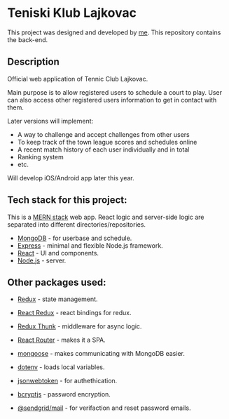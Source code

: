 # Teniski Klub Lajkovac

This project was designed and developed by [me](https://www.lukabajic.dev).
This repository contains the back-end.

## Description

Official web application of Tennic Club Lajkovac.

Main purpose is to allow registered users to schedule a court to play.
User can also access other registered users information to get in contact with them.

Later versions will implement:

- A way to challenge and accept challenges from other users
- To keep track of the town league scores and schedules online
- A recent match history of each user individually and in total
- Ranking system
- etc.

Will develop iOS/Android app later this year.

## Tech stack for this project:

This is a [MERN stack](https://www.mongodb.com/mern-stack) web app.
React logic and server-side logic are separated into different directories/repositories.

- [MongoDB](https://nextjs.org/) - for userbase and schedule.
- [Express](https://nextjs.org/) - minimal and flexible Node.js framework.
- [React](https://reactjs.org/) - UI and components.
- [Node.js](https://nextjs.org/) - server.

## Other packages used:

- [Redux](https://redux.js.org/) - state management.
- [React Redux](https://react-redux.js.org/) - react bindings for redux.
- [Redux Thunk](https://github.com/reduxjs/redux-thunk) - middleware for async logic.
- [React Router](https://reactrouter.com/web) - makes it a SPA.

- [mongoose](https://mongoosejs.com/) - makes communicating with MongoDB easier.
- [dotenv](https://github.com/motdotla/dotenv) - loads local variables.
- [jsonwebtoken](https://jwt.io/) - for authethication.
- [bcryptjs](https://www.npmjs.com/package/bcryptjs) - password encryption.
- [@sendgrid/mail](https://sendgrid.com/) - for verifaction and reset password emails.
